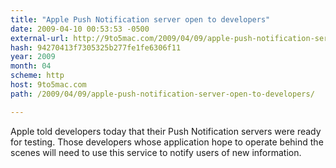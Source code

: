 ```yaml
---
title: "Apple Push Notification server open to developers"
date: 2009-04-10 00:53:53 -0500
external-url: http://9to5mac.com/2009/04/09/apple-push-notification-server-open-to-developers/
hash: 94270413f7305325b277fe1fe6306f11
year: 2009
month: 04
scheme: http
host: 9to5mac.com
path: /2009/04/09/apple-push-notification-server-open-to-developers/

---
```


Apple told developers today that their Push Notification servers were ready for testing. Those developers whose application hope to operate behind the scenes will need to use this service to notify users of new information.
